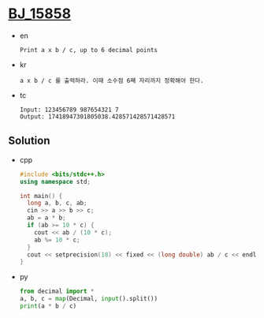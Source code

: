 # [BJ_15858](https://acmicpc.net/problem/15858)

* en

  ```en
  Print a x b / c, up to 6 decimal points
  ```

* kr

  ```kr
  a x b / c 를 출력하라. 이때 소수점 6째 자리까지 정확해야 한다.
  ```

* tc

  ```tc
  Input: 123456789 987654321 7
  Output: 17418947301805038.428571428571428571
  ```

## Solution

* cpp

  ```cpp
  #include <bits/stdc++.h>
  using namespace std;

  int main() {
    long a, b, c, ab;
    cin >> a >> b >> c;
    ab = a * b;
    if (ab >= 10 * c) {
      cout << ab / (10 * c);
      ab %= 10 * c;
    }
    cout << setprecision(18) << fixed << (long double) ab / c << endl;
  }
  ```

* py

  ```py
  from decimal import *
  a, b, c = map(Decimal, input().split())
  print(a * b / c)
  ```
